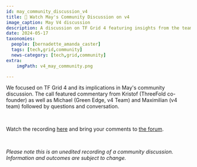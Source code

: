 ```yaml
---
id: may_community_discussion_v4
title: 👀 Watch May's Community Discussion on v4
image_caption: May V4 discussion
description: A discussion on TF Grid 4 featuring insights from the team, followed by Q&A.
date: 2024-05-17
taxonomies:
  people: [bernadette_amanda_caster]
  tags: [tech,grid,community]
  news-category: [tech,grid,community]
extra:
    imgPath: v4_may_community.png

---
```


We focused on TF Grid 4 and its implications in May's community discussion. The call featured commentary from Kristof (ThreeFold co-founder) as well as Michael (Green Edge, v4 Team) and Maximilian (v4 team) followed by questions and conversation.

<br/>

Watch the recording [here](https://youtu.be/xg_QnJFXz78?si=MZx3fig-6n28gS0S) and bring your comments to [the forum](https://forum.threefold.io/t/watch-navigating-tf-grid-4-may-2024-community-discussion/4337).

<br/>

*Please note this is an unedited recording of a community discussion. Information and outcomes are subject to change.*



